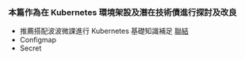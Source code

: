 ### 本篇作為在 Kubernetes 環境架設及潛在技術債進行探討及改良
* 推薦搭配波波微課進行 Kubernetes 基礎知識補足 [聯結](https://github.com/spring2go/k8s-msa-in-action)
* Configmap
* Secret
